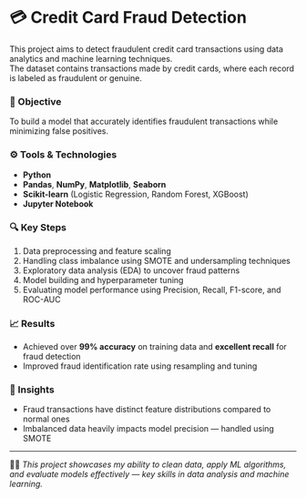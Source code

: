 # 💳 Credit Card Fraud Detection  

This project aims to detect fraudulent credit card transactions using data analytics and machine learning techniques.  
The dataset contains transactions made by credit cards, where each record is labeled as fraudulent or genuine.  

### 🧠 Objective  
To build a model that accurately identifies fraudulent transactions while minimizing false positives.  

### ⚙️ Tools & Technologies  
- **Python**  
- **Pandas**, **NumPy**, **Matplotlib**, **Seaborn**  
- **Scikit-learn** (Logistic Regression, Random Forest, XGBoost)  
- **Jupyter Notebook**  

### 🔍 Key Steps  
1. Data preprocessing and feature scaling  
2. Handling class imbalance using SMOTE and undersampling techniques  
3. Exploratory data analysis (EDA) to uncover fraud patterns  
4. Model building and hyperparameter tuning  
5. Evaluating model performance using Precision, Recall, F1-score, and ROC-AUC  

### 📈 Results  
- Achieved over **99% accuracy** on training data and **excellent recall** for fraud detection  
- Improved fraud identification rate using resampling and tuning  

### 💬 Insights  
- Fraud transactions have distinct feature distributions compared to normal ones  
- Imbalanced data heavily impacts model precision — handled using SMOTE  

---

👩‍💻 *This project showcases my ability to clean data, apply ML algorithms, and evaluate models effectively — key skills in data analysis and machine learning.*

